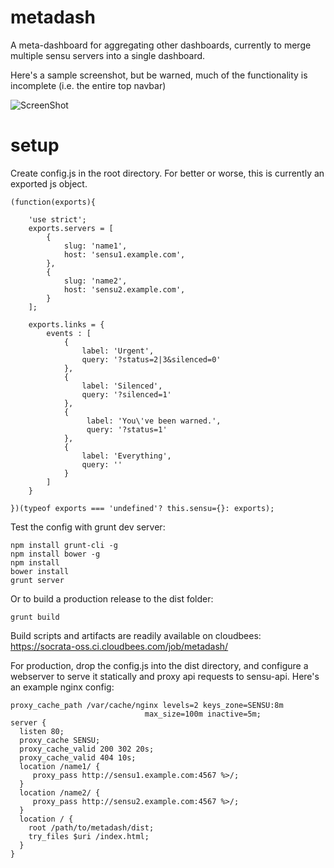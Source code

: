metadash
========

A meta-dashboard for aggregating other dashboards, currently to merge multiple sensu servers into a single dashboard.

Here's a sample screenshot, but be warned, much of the functionality is incomplete (i.e. the entire top navbar)

![ScreenShot](https://dl.dropboxusercontent.com/u/39033486/metadash-screenshot.png)


setup
=====

Create config.js in the root directory. For better or worse, this is currently an exported js object.

    (function(exports){

        'use strict';
        exports.servers = [
            {
                slug: 'name1',
                host: 'sensu1.example.com',
            },
            {
                slug: 'name2',
                host: 'sensu2.example.com',
            }
        ];

        exports.links = {
            events : [
                {
                    label: 'Urgent',
                    query: '?status=2|3&silenced=0'
                },
                {
                    label: 'Silenced',
                    query: '?silenced=1'
                },
                {
                     label: 'You\'ve been warned.',
                     query: '?status=1'
                },
                {
                    label: 'Everything',
                    query: ''
                }
            ]
        }

    })(typeof exports === 'undefined'? this.sensu={}: exports);

Test the config with grunt dev server:

    npm install grunt-cli -g
    npm install bower -g
    npm install
    bower install
    grunt server
    
Or to build a production release to the dist folder:

    grunt build

Build scripts and artifacts are readily available on cloudbees: https://socrata-oss.ci.cloudbees.com/job/metadash/

For production, drop the config.js into the dist directory, 
and configure a webserver to serve it statically and proxy api requests to sensu-api.
Here's an example nginx config:

    proxy_cache_path /var/cache/nginx levels=2 keys_zone=SENSU:8m
                                  max_size=100m inactive=5m;
    server {
      listen 80;
      proxy_cache SENSU;
      proxy_cache_valid 200 302 20s;
      proxy_cache_valid 404 10s;
      location /name1/ {
         proxy_pass http://sensu1.example.com:4567 %>/;
      }
      location /name2/ {
         proxy_pass http://sensu2.example.com:4567 %>/;
      }
      location / {
        root /path/to/metadash/dist;
        try_files $uri /index.html;
      }
    }

